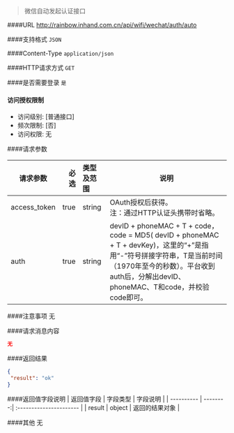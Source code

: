 
> 微信自动发起认证接口

####URL
<http://rainbow.inhand.com.cn/api/wifi/wechat/auth/auto>

####支持格式
`JSON`

####Content-Type
`application/json`

####HTTP请求方式
`GET`

####是否需要登录
`是`

#### 访问授权限制
* 访问级别: [普通接口]
* 频次限制: [否]
* 访问权限: 无


####请求参数

| 请求参数      |    必选 | 类型及范围  | 说明                                |
| ------------- | -------:| :---------- | ----------------------------------- |
| access_token  | true    | string      | OAuth授权后获得。</br>注：通过HTTP认证头携带时省略。|
| auth | true    | string      | devID + phoneMAC + T + code，code = MD5( devID + phoneMAC + T + devKey)，这里的“+”是指用“-”符号拼接字符串，T是当前时间（1970年至今的秒数）。平台收到auth后，分解出devID、phoneMAC、T和code，并校验code即可。 |

####注意事项
无

####请求消息内容
``` JSON
无
```

####返回结果
``` JSON
{
 "result": "ok"
}

```
####返回值字段说明
| 返回值字段 | 字段类型 | 字段说明                |
| ---------- | --------:| :---------------------- |
| result | object | 返回的结果对象 |

####其他
无
